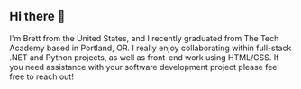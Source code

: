 ## Hi there 👋

I'm Brett from the United States, and I recently graduated from The Tech Academy based in Portland, OR. I really enjoy collaborating within full-stack .NET and Python projects, as well as front-end work using HTML/CSS. If you need assistance with your software development project please feel free to reach out! 
